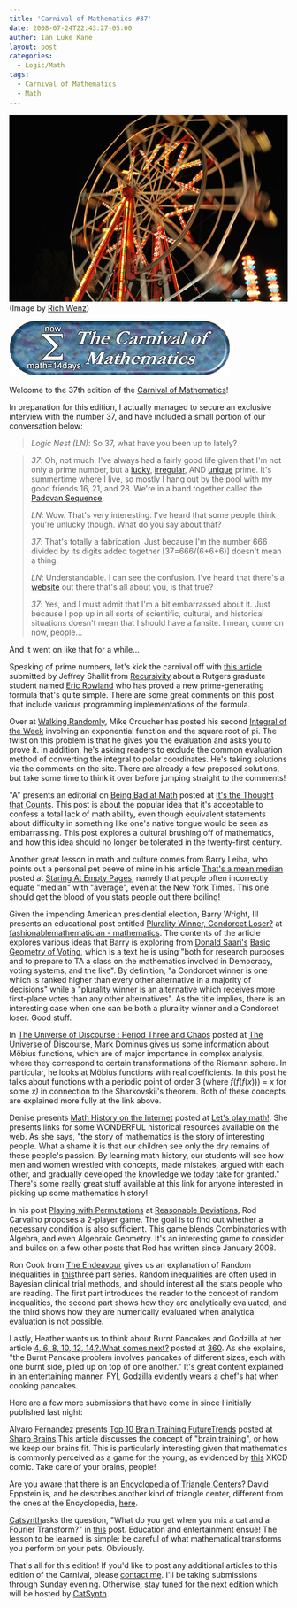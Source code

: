 ```yaml
---
title: 'Carnival of Mathematics #37'
date: 2008-07-24T22:43:27-05:00
author: Ian Luke Kane
layout: post
categories:
  - Logic/Math
tags:
  - Carnival of Mathematics
  - Math
---
```


![(Image by Rich Wenz)](/assets/ferriswheel.jpg)  
(Image by [Rich Wenz](http://www.flickr.com/photos/richwenz/6477649353/sizes/z/in/photostream/))

![carnivalofmathematics](/assets/carnivalofmathematics.gif) 

Welcome to the 37th edition of the
[Carnival of Mathematics](http://carnivalofmathematics.wordpress.com/)!

In preparation for this edition, I actually managed to secure an
exclusive interview with the number 37, and have included a small
portion of our conversation below:

>_Logic Nest (LN)_: So 37, what have you been up to lately?

> _37_: Oh, not much. I've always had a fairly good life given that I'm
> not only a prime number, but a
> [lucky](http://en.wikipedia.org/wiki/Lucky_prime),
> [irregular](http://en.wikipedia.org/wiki/Irregular_prime), AND
> [unique](http://en.wikipedia.org/wiki/Unique_prime) prime. It's
> summertime where I live, so mostly I hang out by the pool with my good
> friends 16, 21, and 28. We're in a band together called the
> [Padovan Sequence](http://en.wikipedia.org/wiki/Padovan_sequence).
>
> _LN_: Wow. That's very interesting. I've heard that some people think
> you're unlucky though. What do you say about that?
>
> _37_: That's totally a fabrication. Just because I'm the number 666
> divided by its digits added together [37=666/(6+6+6)] doesn't mean a
> thing.
>
> _LN_: Understandable. I can see the confusion. I've heard that
> there's a [website](http://thirty-seven.org/) out there that's all
> about you, is that true?
>
> _37_: Yes, and I must admit that I'm a bit embarrassed about it. Just
> because I pop up in all sorts of scientific, cultural, and historical
> situations doesn't mean that I should have a fansite. I mean, come on
> now, people...

And it went on like that for a while...

Speaking of prime numbers, let's kick the carnival off with
[this article](http://recursed.blogspot.com/2008/07/rutgers-graduate-student-finds-new.html)
submitted by Jeffrey Shallit from
[Recursivity](http://recursed.blogspot.com/) about a Rutgers graduate
student named [Eric Rowland](http://www.math.rutgers.edu/%7Eerowland/)
who has proved a new prime-generating formula that's quite simple. There
are some great comments on this post that include various programming
implementations of the formula.

Over at [Walking Randomly](http://www.walkingrandomly.com), Mike
Croucher has posted his second
[Integral of the Week](http://www.walkingrandomly.com/?p=132) involving
an exponential function and the square root of pi. The twist on this
problem is that he gives you the evaluation and asks you to prove it. In
addition, he's asking readers to exclude the common evaluation method of
converting the integral to polar coordinates. He's taking solutions via
the comments on the site. There are already a few proposed solutions,
but take some time to think it over before jumping straight to the
comments!

"A" presents an editorial on
[Being Bad at Math](http://www.thoughtcounts.net/2008/07/being-bad-at-math/)
posted at [It's the Thought that Counts](http://www.thoughtcounts.net).
This post is about the popular idea that it's acceptable to confess a
total lack of math ability, even though equivalent statements about
difficulty in something like one's native tongue would be seen as
embarrassing. This post explores a cultural brushing off of mathematics,
and how this idea should no longer be tolerated in the twenty-first
century.

Another great lesson in math and culture comes from Barry Leiba, who
points out a personal pet peeve of mine in his article
[That's a mean median](http://staringatemptypages.blogspot.com/2008/07/thats-mean-median.html)
posted at
[Staring At Empty Pages](http://staringatemptypages.blogspot.com/),
namely that people often incorrectly equate "median" with "average",
even at the New York Times. This one should get the blood of you stats
people out there boiling!

Given the impending American presidential election, Barry Wright, III
presents an educational post entitled
[Plurality Winner, Condorcet Loser?](http://fashionablemathematicianmath.blogspot.com/2008/07/plurality-winner-condorcet-loser.html)
at
[fashionablemathematician - mathematics](http://fashionablemathematicianmath.blogspot.com/).
The contents of the article explores various ideas that Barry is
exploring from [Donald Saari's](http://www.math.uci.edu/%7Edsaari/)
[Basic Geometry of Voting](http://www.amazon.com/gp/product/3540600647?ie=UTF8&tag=fashionablema-20&link_code=wql&camp=212361&creative=380601),
which is a text he is using "both for research purposes and to prepare
to TA a class on the mathematics involved in Democracy, voting systems,
and the like". By definition, "a Condorcet winner is one which is ranked
higher than every other alternative in a majority of decisions" while a
"plurality winner is an alternative which receives more first-place
votes than any other alternatives". As the title implies, there is an
interesting case when one can be both a plurality winner and a Condorcet
loser. Good stuff.

In
[The Universe of Discourse : Period Three and Chaos](http://blog.plover.com/math/period-three.html)
posted at [The Universe of Discourse](http://blog.plover.com), Mark
Dominus gives us some information about Möbius functions, which are of
major importance in complex analysis, where they correspond to certain
transformations of the Riemann sphere. In particular, he looks at Möbius
functions with real coefficients. In this post he talks about functions
with a periodic point of order 3 (where _f_(_f_(_f_(_x_))) = _x_ for
some _x)_ in connection to the Sharkovskii's theorem. Both of these
concepts are explained more fully at the link above.

Denise presents
[Math History on the Internet](http://letsplaymath.wordpress.com/2008/06/27/math-history-on-the-internet/)
posted at [Let's play math!](http://letsplaymath.wordpress.com). She
presents links for some WONDERFUL historical resources available on the
web. As she says, "the story of mathematics is the story of interesting
people. What a shame it is that our children see only the dry remains of
these people's passion. By learning math history, our students will see
how men and women wrestled with concepts, made mistakes, argued with
each other, and gradually developed the knowledge we today take for
granted." There's some really great stuff available at this link for
anyone interested in picking up some mathematics history!

In his post
[Playing with Permutations](http://stochastix.wordpress.com/2008/07/24/playing-with-permutations/)
at [Reasonable Deviations](http://stochastix.wordpress.com), Rod
Carvalho proposes a 2-player game. The goal is to find out whether a
necessary condition is also sufficient. This game blends Combinatorics
with Algebra, and even Algebraic Geometry. It's an interesting game to
consider and builds on a few other posts that Rod has written since
January 2008.

Ron Cook from [The Endeavour](http://www.johndcook.com/blog/) gives us
an explanation of Random Inequalities in
[this](http://www.johndcook.com/blog/2008/07/26/random-inequalities-i/)three
part series. Random inequalities are often used in Bayesian clinical
trial methods, and should interest all the stats people who are reading.
The first part introduces the reader to the concept of random
inequalities, the second part shows how they are analytically evaluated,
and the third shows how they are numerically evaluated when analytical
evaluation is not possible.

Lastly, Heather wants us to think about Burnt Pancakes and Godzilla at
her article
[4, 6, 8, 10, 12, 14,?.What comes next?](http://threesixty360.wordpress.com/2008/07/24/4-6-8-10-12-14what-comes-next/)
posted at [360](http://threesixty360.wordpress.com). As she explains,
"the Burnt Pancake problem involves pancakes of different sizes, each
with one burnt side, piled up on top of one another." It's great content
explained in an entertaining manner. FYI, Godzilla evidently wears a
chef's hat when cooking pancakes.

Here are a few more submissions that have come in since I initially
published last night:

Alvaro Fernandez presents
[Top 10 Brain Training FutureTrends](http://www.sharpbrains.com/blog/2008/07/23/top-10-brain-training-future-trends/)
posted at [Sharp Brains](http://www.sharpbrains.com/blog).This article
discusses the concept of "brain training", or how we keep our brains
fit. This is particularly interesting given that mathematics is commonly
perceived as a game for the young, as evidenced by
[this](http://xkcd.com/447/) XKCD comic. Take care of your brains,
people!

Are you aware that there is an
[Encyclopedia of Triangle Centers](http://faculty.evansville.edu/ck6/encyclopedia/ETC.html)?
David Eppstein is, and he describes another kind of triangle center,
different from the ones at the Encyclopedia,
[here](http://11011110.livejournal.com/144178.html).

[Catsynth](http://www.ptank.com/catsynth/index.php)asks the question,
"What do you get when you mix a cat and a Fourier Transform?" in
[this](http://www.ptank.com/catsynth/index.php?entry=entry080725-003742)
post. Education and entertainment ensue! The lesson to be learned is
simple: be careful of what mathematical transforms you perform on your
pets. Obviously.

That's all for this edition! If you'd like to post any additional
articles to this edition of the Carnival, please
[contact me](/contact-me). I'll be taking submissions through Sunday
evening. Otherwise, stay tuned for the next edition which will be hosted
by [CatSynth](http://www.ptank.com/catsynth/).